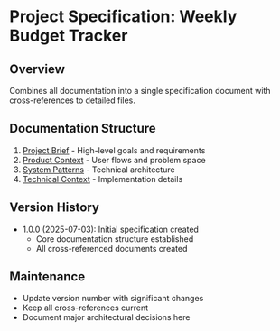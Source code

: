 # Project Specification: Weekly Budget Tracker

## Overview

Combines all documentation into a single specification document with cross-references to detailed files.

## Documentation Structure

1. [Project Brief](./projectbrief.md) - High-level goals and requirements
2. [Product Context](./productContext.md) - User flows and problem space
3. [System Patterns](./systemPatterns.md) - Technical architecture
4. [Technical Context](./techContext.md) - Implementation details

## Version History

- 1.0.0 (2025-07-03): Initial specification created
  - Core documentation structure established
  - All cross-referenced documents created

## Maintenance

- Update version number with significant changes
- Keep all cross-references current
- Document major architectural decisions here
